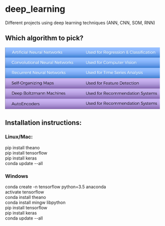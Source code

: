 # deep_learning

Different projects using deep learning techniques (ANN, CNN, SOM, RNN)

## Which algorithm to pick?
![Which algorithm to pick?](https://github.com/mmargowski/deep_learning/blob/master/When%20to%20use%20which%20algorithm.png)


## Installation instructions:

### Linux/Mac:  
pip install theano  
pip install tensorflow  
pip install keras  
conda update --all  

### Windows  
conda create -n tensorflow python=3.5 anaconda  
activate tensorflow  
conda install theano  
conda install mingw libpython  
pip install tensorflow  
pip install keras  
conda update --all  
